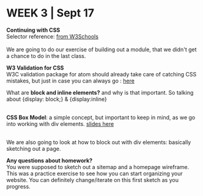 <h1>WEEK 3 | Sept 17 </h1>
<p><b>Continuing with CSS</b><br>
Selector reference: <a href="https://www.w3schools.com/cssref/css_selectors.asp">from W3Schools</a><br><br>
We are going to do our exercise of building out a module, that we didn't get a chance to do in the last class.</p>

<p><b>W3 Validation for CSS</b><br>
W3C validation package for atom should already take care of catching CSS mistakes, but just in case you can always go : <a href="https://jigsaw.w3.org/css-validator/#validate_by_upload">here</a></p>

What are <b>block and inline elements?</b> and why is that important. So talking about {display: block;} & {display:inline} <br><br>

<b>CSS Box Model</b>: a simple concept, but important to keep in mind, as we go into working with div elements.  <a href= "IntrotoWeb_W2_CSSBoxModel.pdf">slides here</a><br><br>

We are also going to look at how to block out with div elements: basically sketching out a page.

</p>
<p><b>Any questions about homework? </b><br>
You were supposed to sketch out a sitemap and a homepage wireframe. This was a practice exercise to see how you can start organizing your website. You can definitely change/iterate on this first sketch as you progress.</p>
